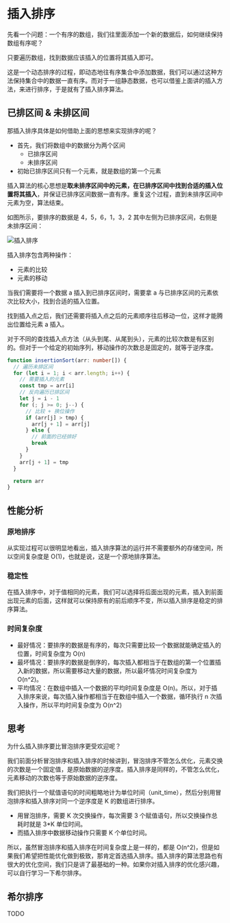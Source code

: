 # 插入排序

先看一个问题：一个有序的数组，我们往里面添加一个新的数据后，如何继续保持数组有序呢？

只要遍历数组，找到数据应该插入的位置将其插入即可。

这是一个动态排序的过程，即动态地往有序集合中添加数据，我们可以通过这种方法保持集合中的数据一直有序。而对于一组静态数据，也可以借鉴上面讲的插入方法，来进行排序，于是就有了插入排序算法。

## 已排区间 & 未排区间

那插入排序具体是如何借助上面的思想来实现排序的呢？

- 首先，我们将数组中的数据分为两个区间
  - 已排序区间
  - 未排序区间
- 初始已排序区间只有一个元素，就是数组的第一个元素

插入算法的核心思想是**取未排序区间中的元素，在已排序区间中找到合适的插入位置将其插入**，并保证已排序区间数据一直有序。重复这个过程，直到未排序区间中元素为空，算法结束。

如图所示，要排序的数据是 4，5，6，1，3，2 其中左侧为已排序区间，右侧是未排序区间：

![插入排序](@imgs/b60f61ec487358ac037bf2b6974d2de1.jpg)

插入排序包含两种操作：

- 元素的比较
- 元素的移动

当我们需要将一个数据 a 插入到已排序区间时，需要拿 a 与已排序区间的元素依次比较大小，找到合适的插入位置。

找到插入点之后，我们还需要将插入点之后的元素顺序往后移动一位，这样才能腾出位置给元素 a 插入。

对于不同的查找插入点方法（从头到尾、从尾到头），元素的比较次数是有区别的。但对于一个给定的初始序列，移动操作的次数总是固定的，就等于逆序度。

```ts
function insertionSort(arr: number[]) {
  // 遍历未排区间
  for (let i = 1; i < arr.length; i++) {
    // 需要插入的元素
    const tmp = arr[i]
    // 反向遍历已排区间
    let j = i - 1
    for (; j >= 0; j--) {
      // 比较 + 换位操作
      if (arr[j] > tmp) {
        arr[j + 1] = arr[j]
      } else {
        // 前面的已经排好
        break
      }
    }
    arr[j + 1] = tmp
  }

  return arr
}
```

## 性能分析

### 原地排序

从实现过程可以很明显地看出，插入排序算法的运行并不需要额外的存储空间，所以空间复杂度是 O(1)，也就是说，这是一个原地排序算法。

### 稳定性

在插入排序中，对于值相同的元素，我们可以选择将后面出现的元素，插入到前面出现元素的后面，这样就可以保持原有的前后顺序不变，所以插入排序是稳定的排序算法。

### 时间复杂度

- 最好情况：要排序的数据是有序的，每次只需要比较一个数据就能确定插入的位置，时间复杂度为 O(n)
- 最坏情况：要排序的数据是倒序的，每次插入都相当于在数组的第一个位置插入新的数据，所以需要移动大量的数据，所以最坏情况时间复杂度为 O(n^2)。
- 平均情况：在数组中插入一个数据的平均时间复杂度是 O(n)。所以，对于插入排序来说，每次插入操作都相当于在数组中插入一个数据，循环执行 n 次插入操作，所以平均时间复杂度为 O(n^2)

## 思考

为什么插入排序要比冒泡排序更受欢迎呢？

我们前面分析冒泡排序和插入排序的时候讲到，冒泡排序不管怎么优化，元素交换的次数是一个固定值，是原始数据的逆序度。插入排序是同样的，不管怎么优化，元素移动的次数也等于原始数据的逆序度。

我们把执行一个赋值语句的时间粗略地计为单位时间（unit_time），然后分别用冒泡排序和插入排序对同一个逆序度是 K 的数组进行排序。

- 用冒泡排序，需要 K 次交换操作，每次需要 3 个赋值语句，所以交换操作总耗时就是 3*K 单位时间。
- 而插入排序中数据移动操作只需要 K 个单位时间。

所以，虽然冒泡排序和插入排序在时间复杂度上是一样的，都是 O(n^2)，但是如果我们希望把性能优化做到极致，那肯定首选插入排序。插入排序的算法思路也有很大的优化空间，我们只是讲了最基础的一种。如果你对插入排序的优化感兴趣，可以自行学习一下希尔排序。

## 希尔排序

TODO

